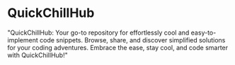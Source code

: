 # QuickChillHub
"QuickChillHub: Your go-to repository for effortlessly cool and easy-to-implement code snippets. Browse, share, and discover simplified solutions for your coding adventures. Embrace the ease, stay cool, and code smarter with QuickChillHub!"
